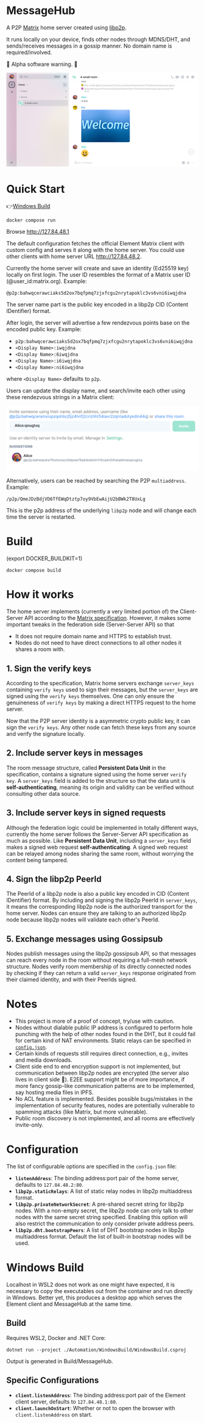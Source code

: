 # MessageHub

A P2P [Matrix](https://matrix.org) home server created using [libp2p](https://libp2p.io/).

It runs locally on your device, finds other nodes through MDNS/DHT, and sends/receives messages in a gossip manner. No domain name is required/involved.

:construction: Alpha software warning. :construction:

![Screenshot](Documentation/Images/Screenshot.png)

# Quick Start
:point_right:[Windows Build](#windows-build)
```
docker compose run
```
Browse http://127.84.48.1

The default configuration fetches the official Element Matrix client with custom config and serves it along with the home server. You could use other clients with home server URL http://127.84.48.2.

Currently the home server will create and save an identity (Ed25519 key) locally on first login. The user ID resembles the format of a Matrix user ID (@user_id:matrix.org). Example: 
```
@p2p:bahwqcerawciaks5d2ox7bqfpmq7zjxfcgu2nrytapoklc3vs6vni6iwqjdna
```

The server name part is the public key encoded in a libp2p CID (Content IDentifier) format.

After login, the server will advertise a few rendezvous points base on the encoded public key. Example:
- `p2p:bahwqcerawciaks5d2ox7bqfpmq7zjxfcgu2nrytapoklc3vs6vni6iwqjdna`
- `<Display Name>:iwqjdna`
- `<Display Name>:6iwqjdna`
- `<Display Name>:i6iwqjdna`
- `<Display Name>:ni6iwqjdna`

where `<Display Name>` defaults to `p2p`.

Users can update the display name, and search/invite each other using these rendezvous strings in a Matrix client:

![Search](Documentation/Images/Search.png)

Alternatively, users can be reached by searching the P2P `multiaddress`. Example:
```
/p2p/QmeJDzBdjVD6TfEWqDtztp7oy9VbEwAijU2bBWk2T8UxLg
```
This is the p2p address of the underlying `libp2p` node and will change each time the server is restarted.

# Build
(export DOCKER_BUILDKIT=1)
```
docker compose build
```

# How it works
The home server implements (currently a very limited portion of) the Client-Server API according to the [Matrix specification](https://spec.matrix.org/). However, it makes some important tweaks in the federation side (Server-Server API) so that
- It does not require domain name and HTTPS to establish trust.
- Nodes do not need to have direct connections to all other nodes it shares a room with.

## 1. Sign the verify keys
According to the specification, Matrix home servers exchange `server_keys` containing `verify keys` used to sign their messages, but the `server_keys` are signed using the `verify keys` themselves. One can only ensure the genuineness of `verify keys` by making a direct HTTPS request to the home server.

Now that the P2P server identity is a asymmetric crypto public key, it can sign the `verify keys`. Any other node can fetch these keys from any source and verify the signature locally.

## 2. Include server keys in messages
The room message structure, called **Persistent Data Unit** in the specification, contains a signature signed using the home server `verify key`. A `server_keys` field is added to the structure so that the data unit is **self-authenticating**, meaning its origin and validity can be verified without consulting other data source.

## 3. Include server keys in signed requests
Although the federation logic could be implemented in totally different ways, currently the home server follows the Server-Server API specification as much as possible. Like **Persistent Data Unit**, including a `server_keys` field makes a signed web request **self-authenticating**. A signed web request can be relayed among nodes sharing the same room, without worrying the content being tampered.

## 4. Sign the libp2p PeerId
The PeerId of a libp2p node is also a public key encoded in CID (Content IDentifier) format. By including and signing the libp2p PeerId in `server_keys`, it means the corresponding libp2p node is the authorized transport for the home server. Nodes can ensure they are talking to an authorized libp2p node because libp2p nodes will validate each other's PeerId.

## 5. Exchange messages using Gossipsub
Nodes publish messages using the libp2p gossipsub API, so that messages can reach every node in the room without requiring a full-mesh network structure. Nodes verify room membership of its directly connected nodes by checking if they can return a valid `server_keys` response originated from their claimed identity, and with their PeerIds signed.

# Notes
- This project is more of a proof of concept, try/use with caution.
- Nodes without dialable public IP address is configured to perform hole punching with the help of other nodes found in the DHT, but it could fail for certain kind of NAT environments. Static relays can be specified in [`config.json`](#configuration).
- Certain kinds of requests still requires direct connection, e.g., invites and media downloads.
- Client side end to end encryption support is not implemented, but communication between libp2p nodes are encrypted (the server also lives in client side :tada:). E2EE support might be of more importance, if more fancy gossip-like communication patterns are to be implemented, say hosting media files in IPFS.
- No ACL feature is implemented. Besides possible bugs/mistakes in the implementation of security features, nodes are potentially vulnerable to spamming attacks (like Matrix, but more vulnerable).
- Public room discovery is not implemented, and all rooms are effectively invite-only.

# Configuration
The list of configurable options are specified in the `config.json` file:
- **`listenAddress`**: The binding address:port pair of the home server, defaults to `127.84.48.2:80`.
- **`libp2p.staticRelays`**: A list of static relay nodes in libp2p multiaddress format.
- **`libp2p.privateNetworkSecret`**: A pre-shared secret string for libp2p nodes. With a non-empty secret, the libp2p node can only talk to other nodes with the same secret string specified. Enabling this option will also restrict the communication to only consider private address peers.
- **`libp2p.dht.bootstrapPeers`**: A list of DHT bootstrap nodes in libp2p multiaddress format. Default the list of built-in bootstrap nodes will be used.

# Windows Build
Localhost in WSL2 does not work as one might have expected, it is necessary to copy the executables out from the container and run directly in Windows. Better yet, this produces a desktop app which serves the Element client and MessageHub at the same time.

## Build
Requires WSL2, Docker and .NET Core:
```
dotnet run --project ./Automation/WindowsBuild/WindowsBuild.csproj
```
Output is generated in Build/MessageHub.

## Specific Configurations
- **`client.listenAddress`**: The binding address:port pair of the Element client server, defaults to `127.84.48.1:80`.
- **`client.launchOnStart`**: Whether or not to open the browser with `client.listenAddress` on start.

